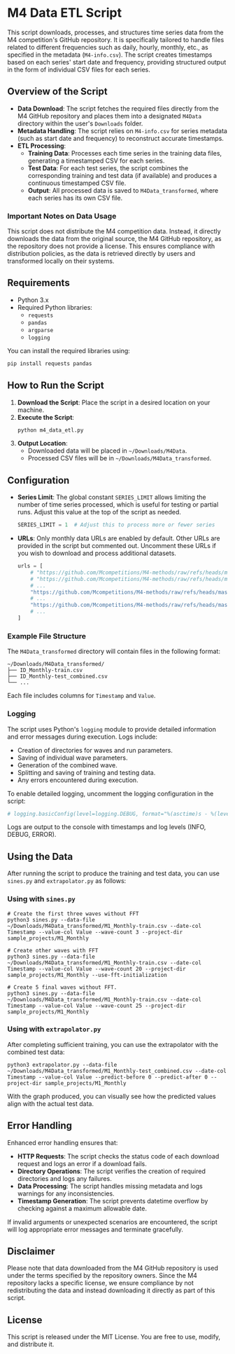 # M4 Data ETL Script

This script downloads, processes, and structures time series data from the M4 competition's GitHub repository. It is specifically tailored to handle files related to different frequencies such as daily, hourly, monthly, etc., as specified in the metadata (`M4-info.csv`). The script creates timestamps based on each series' start date and frequency, providing structured output in the form of individual CSV files for each series.

## Overview of the Script

- **Data Download**: The script fetches the required files directly from the M4 GitHub repository and places them into a designated `M4Data` directory within the user's `Downloads` folder.
- **Metadata Handling**: The script relies on `M4-info.csv` for series metadata (such as start date and frequency) to reconstruct accurate timestamps.
- **ETL Processing**:
  - **Training Data**: Processes each time series in the training data files, generating a timestamped CSV for each series.
  - **Test Data**: For each test series, the script combines the corresponding training and test data (if available) and produces a continuous timestamped CSV file.
  - **Output**: All processed data is saved to `M4Data_transformed`, where each series has its own CSV file.

### Important Notes on Data Usage

This script does not distribute the M4 competition data. Instead, it directly downloads the data from the original source, the M4 GitHub repository, as the repository does not provide a license. This ensures compliance with distribution policies, as the data is retrieved directly by users and transformed locally on their systems.

## Requirements

- Python 3.x
- Required Python libraries:
  - `requests`
  - `pandas`
  - `argparse`
  - `logging`
  
You can install the required libraries using:
```bash
pip install requests pandas
```

## How to Run the Script

1. **Download the Script**: Place the script in a desired location on your machine.
2. **Execute the Script**:
   ```bash
   python m4_data_etl.py
   ```
3. **Output Location**:
   - Downloaded data will be placed in `~/Downloads/M4Data`.
   - Processed CSV files will be in `~/Downloads/M4Data_transformed`.

## Configuration

- **Series Limit**: The global constant `SERIES_LIMIT` allows limiting the number of time series processed, which is useful for testing or partial runs. Adjust this value at the top of the script as needed.
  ```python
  SERIES_LIMIT = 1  # Adjust this to process more or fewer series
  ```
- **URLs**: Only monthly data URLs are enabled by default. Other URLs are provided in the script but commented out. Uncomment these URLs if you wish to download and process additional datasets.
  ```python
  urls = [
      # "https://github.com/Mcompetitions/M4-methods/raw/refs/heads/master/Dataset/Train/Daily-train.csv",
      # "https://github.com/Mcompetitions/M4-methods/raw/refs/heads/master/Dataset/Test/Daily-test.csv",
      # ...
      "https://github.com/Mcompetitions/M4-methods/raw/refs/heads/master/Dataset/Train/Monthly-train.csv",
      # ...
      "https://github.com/Mcompetitions/M4-methods/raw/refs/heads/master/Dataset/Test/Monthly-test.csv",
      # ...
  ]
  ```

### Example File Structure

The `M4Data_transformed` directory will contain files in the following format:
```
~/Downloads/M4Data_transformed/
├── ID_Monthly-train.csv
├── ID_Monthly-test_combined.csv
└── ...
```

Each file includes columns for `Timestamp` and `Value`.

### Logging

The script uses Python's `logging` module to provide detailed information and error messages during execution. Logs include:

- Creation of directories for waves and run parameters.
- Saving of individual wave parameters.
- Generation of the combined wave.
- Splitting and saving of training and testing data.
- Any errors encountered during execution.

To enable detailed logging, uncomment the logging configuration in the script:
```python
# logging.basicConfig(level=logging.DEBUG, format="%(asctime)s - %(levelname)s - %(message)s")
```

Logs are output to the console with timestamps and log levels (INFO, DEBUG, ERROR).

## Using the Data

After running the script to produce the training and test data, you can use `sines.py` and `extrapolator.py` as follows:

### Using with `sines.py`
```
# Create the first three waves without FFT
python3 sines.py --data-file ~/Downloads/M4Data_transformed/M1_Monthly-train.csv --date-col Timestamp --value-col Value --wave-count 3 --project-dir sample_projects/M1_Monthly

# Create other waves with FFT
python3 sines.py --data-file ~/Downloads/M4Data_transformed/M1_Monthly-train.csv --date-col Timestamp --value-col Value --wave-count 20 --project-dir sample_projects/M1_Monthly --use-fft-initialization

# Create 5 final waves without FFT.
python3 sines.py --data-file ~/Downloads/M4Data_transformed/M1_Monthly-train.csv --date-col Timestamp --value-col Value --wave-count 25 --project-dir sample_projects/M1_Monthly
```

### Using with `extrapolator.py`
After completing sufficient training, you can use the extrapolator with the combined test data:
```
python3 extrapolator.py --data-file ~/Downloads/M4Data_transformed/M1_Monthly-test_combined.csv --date-col Timestamp --value-col Value --predict-before 0 --predict-after 0 --project-dir sample_projects/M1_Monthly
```

With the graph produced, you can visually see how the predicted values align with the actual test data.


## Error Handling

Enhanced error handling ensures that:

- **HTTP Requests**: The script checks the status code of each download request and logs an error if a download fails.
- **Directory Operations**: The script verifies the creation of required directories and logs any failures.
- **Data Processing**: The script handles missing metadata and logs warnings for any inconsistencies.
- **Timestamp Generation**: The script prevents datetime overflow by checking against a maximum allowable date.

If invalid arguments or unexpected scenarios are encountered, the script will log appropriate error messages and terminate gracefully.

## Disclaimer

Please note that data downloaded from the M4 GitHub repository is used under the terms specified by the repository owners. Since the M4 repository lacks a specific license, we ensure compliance by not redistributing the data and instead downloading it directly as part of this script.

## License

This script is released under the MIT License. You are free to use, modify, and distribute it.

